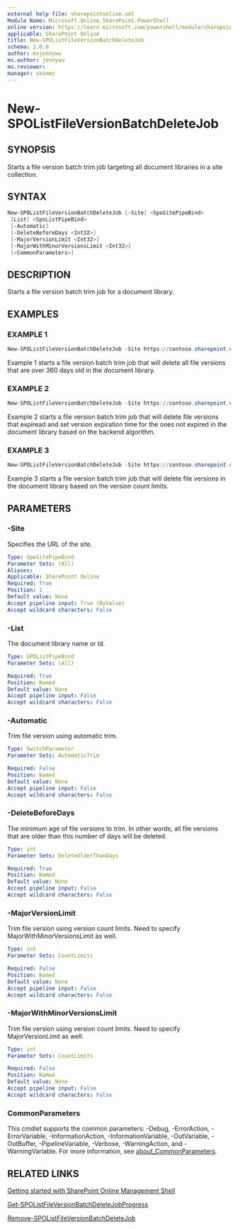 ```yaml
---
external help file: sharepointonline.xml
Module Name: Microsoft.Online.SharePoint.PowerShell
online version: https://learn.microsoft.com/powershell/module/sharepoint-online/new-spolistfileversionbatchdeletejob
applicable: SharePoint Online
title: New-SPOListFileVersionBatchDeleteJob
schema: 2.0.0
author: msjennywu
ms.author: jennywu
ms.reviewer:
manager: seanmc
---
```


# New-SPOListFileVersionBatchDeleteJob

## SYNOPSIS

Starts a file version batch trim job targeting all document libraries in a site collection.

## SYNTAX

```powershell
New-SPOListFileVersionBatchDeleteJob [-Site] <SpoSitePipeBind>
 [List] <SpoListPipeBind>
 [-Automatic]
 [-DeleteBeforeDays <Int32>]
 [-MajorVersionLimit <Int32>]
 [-MajorWithMinorVersionsLimit <Int32>]
 [<CommonParameters>]
```

## DESCRIPTION

Starts a file version batch trim job for a document library.

## EXAMPLES

### EXAMPLE 1

```powershell
New-SPOListFileVersionBatchDeleteJob -Site https://contoso.sharepoint.com/sites/site1 -List "Documents" -DeleteBeforeDays 360
```

Example 1 starts a file version batch trim job that will delete all file versions that are over 360 days old in the document library.

### EXAMPLE 2

```powershell
New-SPOListFileVersionBatchDeleteJob -Site https://contoso.sharepoint.com/sites/site1 -List "Documents" -Automatic
```

Example 2 starts a file version batch trim job that will delete file versions that expiread and set version expiration time for the ones not expired in the document library based on the backend algorithm.

### EXAMPLE 3

```powershell
New-SPOListFileVersionBatchDeleteJob -Site https://contoso.sharepoint.com/sites/site1 -List "Documents" -MajorVersionLimit 30 -MajorWithMinorVersionsLimit 10
```

Example 3 starts a file version batch trim job that will delete file versions in the document library based on the version count limits.

## PARAMETERS

### -Site

Specifies the URL of the site.

```yaml
Type: SpoSitePipeBind
Parameter Sets: (All)
Aliases:
Applicable: SharePoint Online
Required: True
Position: 1
Default value: None
Accept pipeline input: True (ByValue)
Accept wildcard characters: False
```

### -List

The document library name or Id.

```yaml
Type: SPOListPipeBind
Parameter Sets: (All)

Required: True
Position: Named
Default value: None
Accept pipeline input: False
Accept wildcard characters: False
```

### -Automatic
Trim file version using automatic trim.

```yaml
Type: SwitchParameter
Parameter Sets: AutomaticTrim

Required: False
Position: Named
Default value: None
Accept pipeline input: False
Accept wildcard characters: False
```

### -DeleteBeforeDays
The minimum age of file versions to trim. In other words, all file versions that are older than this number of days will be deleted.

```yaml
Type: int
Parameter Sets: DeleteOlderThanDays

Required: True
Position: Named
Default value: None
Accept pipeline input: False
Accept wildcard characters: False
```

### -MajorVersionLimit
Trim file version using version count limits. Need to specify MajorWithMinorVersionsLimit as well.

```yaml
Type: int
Parameter Sets: CountLimits

Required: False
Position: Named
Default value: None
Accept pipeline input: False
Accept wildcard characters: False
```

### -MajorWithMinorVersionsLimit
Trim file version using version count limits. Need to specify MajorVersionLimit as well.

```yaml
Type: int
Parameter Sets: CountLimits

Required: False
Position: Named
Default value: None
Accept pipeline input: False
Accept wildcard characters: False
```

### CommonParameters

This cmdlet supports the common parameters: -Debug, -ErrorAction, -ErrorVariable, -InformationAction, -InformationVariable, -OutVariable, -OutBuffer, -PipelineVariable, -Verbose, -WarningAction, and -WarningVariable. For more information, see [about_CommonParameters](https://go.microsoft.com/fwlink/?LinkID=113216).

## RELATED LINKS

[Getting started with SharePoint Online Management Shell](https://learn.microsoft.com/powershell/sharepoint/sharepoint-online/connect-sharepoint-online?view=sharepoint-ps)

[Get-SPOListFileVersionBatchDeleteJobProgress](Get-SPOListFileVersionBatchDeleteJobProgress.md)

[Remove-SPOListFileVersionBatchDeleteJob](Remove-SPOListFileVersionBatchDeleteJob.md)